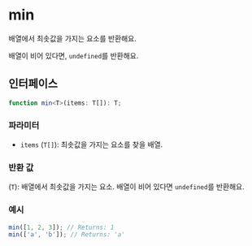 # min

배열에서 최솟값을 가지는 요소를 반환해요.

배열이 비어 있다면, `undefined`를 반환해요.

## 인터페이스

```typescript
function min<T>(items: T[]): T;
```

### 파라미터

- `items` (`T[]`): 최솟값을 가지는 요소를 찾을 배열.

### 반환 값

(`T`): 배열에서 최솟값을 가지는 요소. 배열이 비어 있다면 `undefined`를 반환해요.

### 예시

```typescript
min([1, 2, 3]); // Returns: 1
min(['a', 'b']); // Returns: 'a'
```
